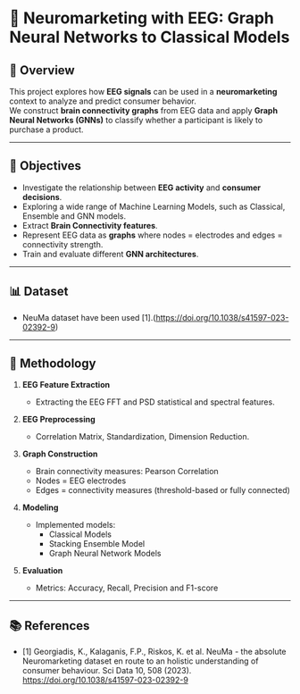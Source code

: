 # 🧠 Neuromarketing with EEG: Graph Neural Networks to Classical Models

## 🌟 Overview
This project explores how **EEG signals** can be used in a **neuromarketing** context to analyze and predict consumer behavior.  
We construct **brain connectivity graphs** from EEG data and apply **Graph Neural Networks (GNNs)** to classify whether a participant is likely to purchase a product.

---

## 🎯 Objectives
- Investigate the relationship between **EEG activity** and **consumer decisions**.
- Exploring a wide range of Machine Learning Models, such as Classical, Ensemble and GNN models.
- Extract **Brain Connectivity features**.
- Represent EEG data as **graphs** where nodes = electrodes and edges = connectivity strength.  
- Train and evaluate different **GNN architectures**.  

---

## 📊 Dataset
- NeuMa dataset have been used [1].(https://doi.org/10.1038/s41597-023-02392-9)

---

## 🧪 Methodology

1. **EEG Feature Extraction**  
   - Extracting the EEG FFT and PSD statistical and spectral features.
     
1. **EEG Preprocessing**  
   - Correlation Matrix, Standardization, Dimension Reduction.  

3. **Graph Construction**
   - Brain connectivity measures: Pearson Correlation
   -  Nodes = EEG electrodes  
   - Edges = connectivity measures (threshold-based or fully connected)  

5. **Modeling**  
   - Implemented models:  
     - Classical Models
     - Stacking Ensemble Model
     - Graph Neural Network Models

6. **Evaluation**  
   - Metrics: Accuracy, Recall, Precision and F1-score  

---

## 📚 References
- [1] Georgiadis, K., Kalaganis, F.P., Riskos, K. et al. NeuMa - the absolute Neuromarketing dataset en route to an holistic understanding of consumer behaviour. Sci Data 10, 508 (2023). https://doi.org/10.1038/s41597-023-02392-9

